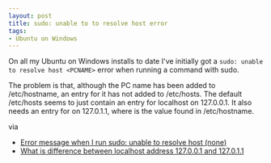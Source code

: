 ```yaml
---
layout: post
title: sudo: unable to to resolve host error
tags: 
- Ubuntu on Windows
---
```

On all my Ubuntu on Windows installs to date I've initially got a `sudo: unable to resolve host <PCNAME>` error when running a command with sudo.

The problem is that, although the PC name has been added to /etc/hostname, an entry for it has not added to /etc/hosts.
The default /etc/hosts seems to just contain an entry for localhost on 127.0.0.1.
It also needs an entry for <PCNAME> on 127.0.1.1, where <PCNAME> is the value found in /etc/hostname.

via

- [Error message when I run sudo: unable to resolve host (none)](http://askubuntu.com/questions/59458/error-message-when-i-run-sudo-unable-to-resolve-host-none)
- [What is difference between localhost address 127.0.0.1 and 127.0.1.1](http://askubuntu.com/questions/754213/what-is-difference-between-localhost-address-127-0-0-1-and-127-0-1-1)
